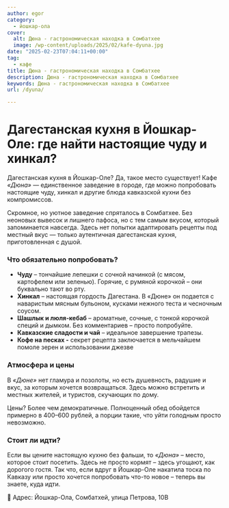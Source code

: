 ```yaml
---
author: egor
category:
  - йошкар-ола
cover:
  alt: Дюна - гастрономическая находка в Сомбатхее
  image: /wp-content/uploads/2025/02/kafe-dyuna.jpg
date: "2025-02-23T07:04:11+00:00"
tag:
  - кафе
title: Дюна - гастрономическая находка в Сомбатхее
description: Дюна - гастрономическая находка в Сомбатхее
keywords: Дюна - гастрономическая находка в Сомбатхее
url: /dyuna/

---
```

# **Дагестанская кухня в Йошкар-Оле: где найти настоящие чуду и хинкал?**

Дагестанская кухня в Йошкар-Оле? Да, такое место существует! Кафе _«Дюна»_ — единственное заведение в городе, где можно попробовать настоящие чуду, хинкал и другие блюда кавказской кухни без компромиссов.

Скромное, но уютное заведение спряталось в Сомбатхее. Без неоновых вывесок и лишнего пафоса, но с тем самым вкусом, который запоминается навсегда. Здесь нет попытки адаптировать рецепты под местный вкус — только аутентичная дагестанская кухня, приготовленная с душой.

### **Что обязательно попробовать?**

- **Чуду** – тончайшие лепешки с сочной начинкой (с мясом, картофелем или зеленью). Горячие, с румяной корочкой – они буквально тают во рту.
- **Хинкал** – настоящая гордость Дагестана. В «Дюне» он подается с наваристым мясным бульоном, кусками нежного теста и чесночным соусом.
- **Шашлык и люля-кебаб** – ароматные, сочные, с тонкой корочкой специй и дымком. Без комментариев – просто попробуйте.
- **Кавказские сладости и чай** – идеальное завершение трапезы.
- **Кофе на песках \-** секрет рецепта заключается в мельчайшем помоле зерен и использовании джезве

### **Атмосфера и цены**

В _«Дюне»_ нет гламура и позолоты, но есть душевность, радушие и вкус, за которым хочется возвращаться. Здесь можно встретить и местных жителей, и туристов, скучающих по дому.

Цены? Более чем демократичные. Полноценный обед обойдется примерно в 400–600 рублей, а порции такие, что уйти голодным просто невозможно.

### **Стоит ли идти?**

Если вы цените настоящую кухню без фальши, то _«Дюна»_ – место, которое стоит посетить. Здесь не просто кормят – здесь угощают, как дорогого гостя. Так что, если вдруг в Йошкар-Оле накатила тоска по Кавказу или просто хочется попробовать что-то новое – теперь вы знаете, куда идти.

📍 Адрес: Йошкар-Ола, Сомбатхей, улица Петрова, 10В
